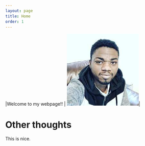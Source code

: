 ```yaml
---
layout: page
title: Home
order: 1
---
```


|Welcome to my webpage!! | ![alt text](https://github.com/BorisFouotsa/BorisFouotsa.github.io/blob/main/pictures/Boris.jpg?raw=true)|

# Other thoughts

This is nice.

